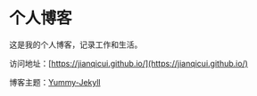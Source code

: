 # 个人博客
这是我的个人博客，记录工作和生活。

访问地址：[https://jianqicui.github.io/](https://jianqicui.github.io/)

博客主题：[Yummy-Jekyll](https://github.com/DONGChuan/Yummy-Jekyll)
